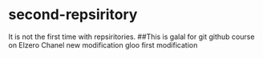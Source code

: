 # second-repsiritory
It is not the first time with repsiritories.
##This is galal for git github course on Elzero Chanel
new modification
gloo first modification
